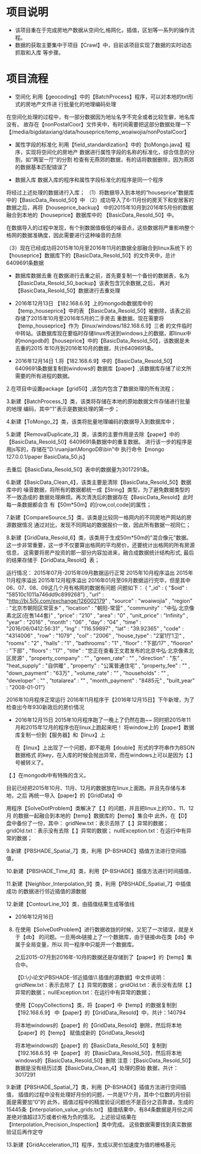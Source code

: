 # 项目说明
+ 该项目重在于完成房地产数据从空间化,格网化，插值，区划等一系列的操作流程。
+ 数据的获取主要集中于项目【Crawl】中，目前该项目实现了数据的实时动态抓取和入库
  等步骤。
# 项目流程
+ 空间化
利用【geocoding】中的【BatchProcess】程序，可以对本地的txt形式的房地产文件进
行批量化的地理编码处理

在空间化处理的过程中，有一部分数据因为地址名字不完全或者比较生僻，地名库没有，
故存在【nonPostalCoor】文件夹中，有时间需要把这部分数据处理一下
【/media/bigdataxiang/data/houseprice/temp_woaiwojia/nonPostalCoor】


+ 属性字段的标准化
利用【field_standardization】中的【toMongo.java】程序，实现将空间化的房地产
数据进行属性字段的名称的标准化，综合信息的分割，如“两室一厅”的分割
检查有无燕郊的数据，有的话将数据删除，因为燕郊的数据基本匹配错误了

+ 数据入库
数据入库的程序和属性字段标准化的程序是同一个程序

将经过上述处理的数据进行入库；
（1）将数据导入到本地的“houseprice”数据库中的【BasicData_Resold_50】中
（2）成功导入了6-11月份的房天下和安居客的数据之后，再将【houseprice_backup】
 中的2015年10月到2016年5月份的数据融合到本地的【houseprice】数据库中的
【BasicData_Resold_50】中。

在数据导入的过程中发现，有个别数据值极低的噪音点，这些数据将严重影响整个
格网的数据准确度，因此需要进行这种噪音的去除

（3）现在已经成功将2015年10月至2016年11月的数据全部融合到linux系统下
的【houseprice】数据库下的【BasicData_Resold_50】的文件夹中，总计
6409691条数据

+ 数据库数据去重
 在数据进行去重之前，首先要复制一个备份的数据表，名为
【BasicData_Resold_50_backup】该表包含冗余数据,之后，
 再对【BasicData_Resold_50】数据进行去重处理

+ 2016年12月13日
【182.168.6.9】上的mongodb数据库中的【temp_houseprice】中的表
【BasicData_Resold_50】被删除，该表之前存储了2015年10月至2016年5月的二手房去
 重数据。现在需要将【temp_houseprice】作为【linux/windows/182.168.6.9】三者
 的文件临时中转站。该数据库现在要临时存储linux传送到windows上的数据，即linux中
 的mongodb的【houseprice】中的【BasicData_Resold_50】，该数据是未去重的2015
 年10月到2016年10月的数据，共计6409691条。

+ 2016年12月14日
1.将【182.168.6.9】中的【BasicData_Resold_50】6409691条数据复制到windows的
  数据库【paper】,该数据库存储了论文所需要的所有进程的数据。

2.在项目中设置package【grid50】,该包内包含了数据处理的所有流程；

3.新建【BatchProcess_1】类，该类将存储在本地的原始数据文件存储进行批量的地理
  编码，其中"1"表示是数据处理的第一步；

4.新建【ToMongo_2】类，该类将批量地理编码的数据导入到数据库中；

5.新建【RemovalDuplicate_3】类，该类的主要作用是去除【paper】中的
 【BasicData_Resold_50】6409691条数据中的重复数据。
  进行该一步的程序是用js写的，存储在"D:\ruanjian\MongoDB\bin"中
  执行命令【mongo 127.0.0.1/paper BasicData_50.js】
  
  去重后【BasicData_Resold_50】表中的数据量为3017291条。
  
6.新建【BasicData_Clean_4】，该类主要是清除【BasicData_Resold_50】数据库中的
  噪音数据，将所有的数据都统一成【String】类型，为了避免数据类型的不一致造成的
  数据处理麻烦。再次清洗后的数据存在【BasicData_Resold】此时每一条数据都会含
  有【50m*50m】的[row,col,code]的属性；
  
7.新建【CompareSource_5】类，该类是比较同一格网内的不同房地产网站的房源数据情况
  通过对比，发现不同网站的数据报价一致，因此所有数据一视同仁；
    
8.新建【GridData_Resold_6】类，该类用于生成50m*50m的"混合像元"数据。
  这一步非常重要，这一步不仅要算出格网的平均房价，还要统计出格网的所有房源信息，
  这需要将房产投资的那一部分内容加进来，融合成数据统计结构形式,
  最后的结果存储于【GridData_Resold】表；
  
  运行情况：
  2015年07月-2015年09月数据运行正常
  2015年10月程序溢出
  2015年11月程序溢出
  2015年12月程序溢出
  2016年01月至09月数据运行完毕，但是其中06、07、08、09这几个月有格网的数据有问题
  问题如下：
  { "_id" : { "$oid" : "58510c1011a746dd9c899268"} , "url" : "http://bj.5i5j.com/exchange/126002179" , "source" : "woaiwojia" , "region" : "北京市朝阳区常营乡" , "location" : "朝阳-常营" , "community" : "中弘·北京像素北区(在售144套)" , "price" : "210" , "area" : "0" , "unit_price" : "Infinity" , "year" : "2016" , "month" : "06" , "day" : "04" , "time" : "2016/06/0412:56:31" , "lng" : "116.59897" , "lat" : "39.92365" , "code" : "4314006" , "row" : "1079" , "col" : "2006" , "house_type" : "2室1厅1卫" , "rooms" : "2" , "halls" : "1" , "bathrooms" : "1" , "floor" : "下部/17" , "flooron" : "下部" , "floors" : "17" , "title" : "您正在查看王文君发布的北京中弘·北京像素北区房源" , "property_company" : "" , "green_rate" : "" , "direction" : "东" , "heat_supply" : "自供暖" , "property" : "公寓普通住宅" , "property_fee" : "" , "down_payment" : "63万" , "volume_rate" : "" , "households" : "" , "developer" : "" , "totalarea" : "" , "month_payment" : "8485元" , "built_year" : "2008-01-01"}

  2016年10月程序正常运行
  2016年11月程序于【2016年12月15日】下午新增，为了检查出今年930新政后的房价情况
  
+ 2016年12月15日
  2015年10月程序跑了一晚上了仍然在跑~~
  同时把2015年11月和2015年12月的程序也在linux上跑起来吧！
  将window上的【paper】数据库复制一份到【服务器】和【linux】上
  
  在【linux】上出现了一个问题，即不能用【double】形式的字符串作为BSON数据格式
  的key，在入库的时候会抛出异常，而在windows上可以是因为【.】号被转义了。
  
 【.】在mongodb中有特殊的含义。
 
  目前已经把2015年10月、11月、12月的数据放在linux上面跑。并且先存储与本地，之后
  再统一导入【paper】的【GridData】中
  
  用程序【SolveDotProblem】类解决了【.】的问题，并且把linux上的10.、11、12月
  的数据一起融合到本地的【temp】数据库的【temp】集合中
  此外，在【D】盘中备份了一份，其中：
  gridNew.txt：表示去除了【.】异常的数据；
  gridOld.txt：表示没有去除【.】异常的数据；
  nullException.txt：在运行中有异常的数据； 

9.新建【PBSHADE_Spatial_7】类，利用【P-BSHADE】插值方法进行空间插值，
  
  
10.新建【PBSHADE_Time_8】类，利用【P-BSHADE】插值方法进行时间插值，

11.新建【Neighbor_Interpolation_9】类，利用【PBSHADE_Spatial_7】中插值成功
   的数据进行邻近插值的源数据
   
12.新建【ContourLine_10】类，由插值结果生成等值线

+ 2016年12月16日

8. 在使用【SolveDotProblem】进行数据收拢的时候，又犯了一次错误，就是关于【db】
   的问题。一旦用db链接上了一个数据库，由于链接db在类【db】中属于全局变量，所以
   同一程序中只能开一个数据库。
   
   之后2015-07月到2016年-10月的数据还是存储到了【paper】的【temp】集合中。

   【D:\小论文\PBSHADE-邻近插值\1.插值的源数据】中文件说明：
     gridNew.txt：表示去除了【.】异常的数据；
     gridOld.txt：表示没有去除【.】异常的数据；
     nullException.txt：在运行中有异常的数据；
     
   使用【CopyCollections】类，将【paper】中【temp】的数据复制到【192.168.6.9】
   中【paper】的【GridData_Resold】中，共计：140794
   
   将本地windows的【paper】的【GridData_Resold】删除，然后将本地【paper】的【temp】
   赋值成新的【GridData_Resold】
   
   将本地windows的【paper】的【BasicData_Resold_50】复制到【192.168.6.9】中【paper】
   的【BasicData_Resold_50】，然后将本地windows的【BasicData_Resold_50】删除
   注意：【BasicData_Resold_50】数据是没有经历过类【BasicData_Clean_4】处理的原始
   数据，共计：3017291
 
9.新建【PBSHADE_Spatial_7】类，利用【P-BSHADE】插值方法进行空间插值， 
   插值的过程中没有处理好月份的问题，一共是17个月，其中个位数的月份前面是需要加“0”的
   此外，插值过程中的精度验证问题也不是百分之百靠谱，生成的15445条【interpolation_value_grids.txt】
   插值结果中，有84条数据是月份之间差绝对值超过3万或者价格为负的情况。
   上述验证结果在【Interpolation_Precision_Inspection】类中完成。
   这些数据需要找到真实数据验证后再作定夺
   
13.新建【GridAcceleration_11】程序，生成以房价加速度为值的栅格基元   
   